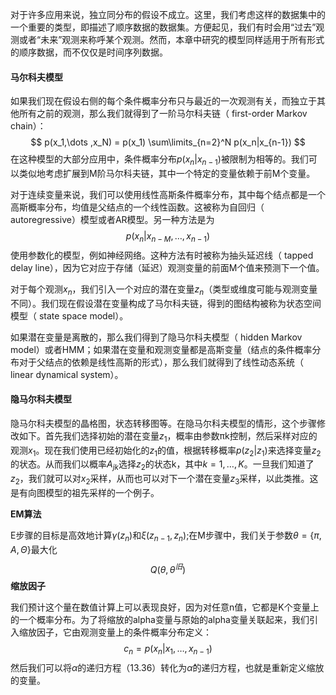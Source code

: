 对于许多应⽤来说，独⽴同分布的假设不成⽴。这⾥，我们考虑这样的数据集中的⼀个重要的类型，即描述了顺序数据的数据集。⽅便起见，我们有时会⽤“过去”观测或者“未来”观测来称呼某个观测。然⽽，本章中研究的模型同样适⽤于所有形式的顺序数据，⽽不仅仅是时间序列数据。

#### 马尔科夫模型

如果我们现在假设右侧的每个条件概率分布只与最近的⼀次观测有关，⽽独⽴于其他所有之前的观测，那么我们就得到了⼀阶马尔科夫链（ first-order Markov chain）：
$$
p(x_1,\dots ,x_N) = p(x_1) \sum\limits_{n=2}^N p(x_n|x_{n-1})
$$
在这种模型的⼤部分应⽤中，条件概率分布$p(x_n | x_{n−1})$被限制为相等的。我们可以类似地考虑扩展到M阶马尔科夫链，其中⼀个特定的变量依赖于前M个变量。

对于连续变量来说，我们可以使⽤线性⾼斯条件概率分布，其中每个结点都是⼀个⾼斯概率分布，均值是⽗结点的⼀个线性函数。这被称为⾃回归（ autoregressive）模型或者AR模型。另⼀种⽅法是为
$$
p(x_n | x_{n−M}, \dots , x_{n−1})
$$
使⽤参数化的模型，例如神经⽹络。这种⽅法有时被称为抽头延迟线（ tapped delay line），因为它对应于存储（延迟）观测变量的前⾯M个值来预测下⼀个值。

对于每个观测$x_n$，我们引⼊⼀个对应的潜在变量$z_n$（类型或维度可能与观测变量不同）。我们现在假设潜在变量构成了马尔科夫链，得到的图结构被称为状态空间模型（ state space model）。

如果潜在变量是离散的，那么我们得到了隐马尔科夫模型（ hidden Markov model）或者HMM；如果潜在变量和观测变量都是⾼斯变量（结点的条件概率分布对于⽗结点的依赖是线性⾼斯的形式），那么我们就得到了线性动态系统（ linear dynamical system）。

#### 隐马尔科夫模型

隐马尔科夫模型的晶格图，状态转移图等。在隐马尔科夫模型的情形，这个步骤修改如下。⾸先我们选择初始的潜在变量$z_1$，概率由参数πk控制，然后采样对应的观测$x_1$。现在我们使⽤已经初始化的$z_1$的值，根据转移概率$p(z_2 | z_1)$来选择变量$z_2$的状态。从⽽我们以概率$A_{jk}$选择$z_2$的状态k，其中$k = 1, \dots , K$。⼀旦我们知道了$z_2$，我们就可以对$x_2$采样，从⽽也可以对下⼀个潜在变量$z_3$采样，以此类推。这是有向图模型的祖先采样的⼀个例⼦。

**EM算法**

E步骤的⽬标是⾼效地计算$\gamma (z_n)$和$\xi(z_{n−1}, z_n)$;在M步骤中，我们关于参数$\theta = \{ \pi ,A,\Theta \}$最⼤化
$$
Q(\theta, \theta^{旧})
$$
**缩放因子**

我们预计这个量在数值计算上可以表现良好，因为对任意n值，它都是K个变量上的⼀个概率分布。为了将缩放的alpha变量与原始的alpha变量关联起来，我们引⼊缩放因⼦，它由观测变量上的条件概率分布定义：
$$
c_n = p(x_n | x_1, \dots, x_{n-1})
$$
然后我们可以将$\alpha$的递归⽅程（13.36）转化为$\hat \alpha$的递归⽅程，也就是重新定义缩放的变量。

